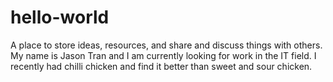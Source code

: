 # hello-world
A place to store ideas, resources, and share and discuss things with others.
My name is Jason Tran and I am currently looking for work in the IT field.
I recently had chilli chicken and find it better than sweet and sour chicken.
